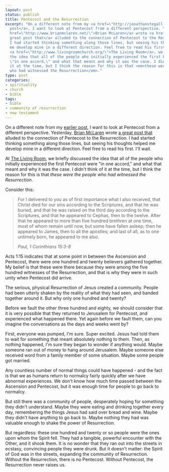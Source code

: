```yaml
---
layout: post
status: publish
title: Pentecost and the Resurrection
excerpt: "On a different note from my <a href=\"http://jonathanstegall.com/2009/05/31/pentecost-2009-reflections/\">earlier
  post</a>, I want to look at Pentecost from a different perspective. Yesterday, <a
  href=\"http://www.brianmclaren.net/\">Brian McLaren</a> wrote <a href=\"http://www.brianmclaren.net/archives/blog/pentecost.html\">a
  great post that</a> alluded to the connection of Pentecost to the Resurrection.
  I had started thinking something along those lines, but seeing his thoughts helped
  me develop mine in a different direction. Feel free to read his first. I'll wait.\r\n\r\nAt
  <a href=\"http://www.livingroomchurch.org/\">The Living Room</a>, we briefly discussed
  the idea that all of the people who initially experienced the first Pentecost were
  \"in one accord,\" and what that meant and why it was the case. I didn't think of
  it at the time, but I think the reason for this is that <em>these were the people
  who had witnessed the Resurrection</em>."
type: post
categories:
- spirituality
- church
- bible
tags:
- bible
- community of resurrection
- new testament
---
```

On a different note from my <a href="http://jonathanstegall.com/2009/05/31/pentecost-2009-reflections/">earlier post</a>, I want to look at Pentecost from a different perspective. Yesterday, <a href="http://www.brianmclaren.net/">Brian McLaren</a> wrote <a href="http://www.brianmclaren.net/archives/blog/pentecost.html">a great post that</a> alluded to the connection of Pentecost to the Resurrection. I had started thinking something along those lines, but seeing his thoughts helped me develop mine in a different direction. Feel free to read his first. I'll wait.

At <a href="http://www.livingroomchurch.org/">The Living Room</a>, we briefly discussed the idea that all of the people who initially experienced the first Pentecost were "in one accord," and what that meant and why it was the case. I didn't think of it at the time, but I think the reason for this is that <em>these were the people who had witnessed the Resurrection</em>.

Consider this:

<blockquote><p>For I delivered to you as of first importance what I also received, that Christ died for our sins according to the Scriptures, and that he was buried, and that he was raised on the third day according to the Scriptures, and that he appeared to Cephas, then to the twelve. After that he appeared to more than five hundred brethren at one time, most of whom remain until now, but some have fallen asleep; then he appeared to James, then to all the apostles; and last of all, as to one untimely born, he appeared to me also.</p><cite>Paul, 1 Corinthians 15:3-8</cite></blockquote>

Acts 1:15 indicates that at some point in between the Ascension and Pentecost, there were one hundred and twenty believers gathered together. My belief is that these were there because they were among the five hundred witnesses of the Resurrection, and that is why they were in such unity when Pentecost did arrive.

The serious, physical Resurrection of Jesus created a community. People had been utterly shaken by the reality of what they had seen, and banded together around it. But why only one hundred and twenty?

Before we fault the other three hundred and eighty, we should consider that it is very possible that they returned to Jerusalem for Pentecost, and experienced what happened there. Yet again before we fault them, can you imagine the conversations as the days and weeks went by?

First, everyone was pumped, I'm sure. Super excited. Jesus had told them to wait for something that meant absolutely nothing to them. Then, as nothing happened, I'm sure they began to wonder if anything would. Maybe someone ran out of money to hang around Jerusalem. Maybe someone else received word from a family member of some situation. Maybe some people got married.

Any countless number of normal things could have happened - and the fact is that we as humans return to normalcy fairly quickly after we have abnormal experiences. We don't know how much time passed between the Ascension and Pentecost, but it was enough time for people to go back to normalcy.

But still there was a community of people, desperately hoping for something they didn't understand. Maybe they were eating and drinking together every day, remembering the things Jesus had said over bread and wine. Maybe they didn't have anything to go back to. Maybe nothing they had was valuable enough to shake the power of Resurrection.

But regardless: these one hundred and twenty or so people were the ones upon whom the Spirit fell. They had a tangible, powerful encounter with the Other, and it shook them. It is no wonder that they ran out into the streets in ecstasy, convincing people they were drunk. But it doesn't matter: the Spirit of God was in the streets, expanding the community of Resurrection. Without the Resurrection, there is no Pentecost. Without Pentecost, the Resurrection never raises us.